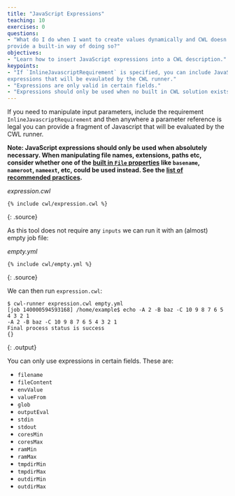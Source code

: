```yaml
---
title: "JavaScript Expressions"
teaching: 10
exercises: 0
questions:
- "What do I do when I want to create values dynamically and CWL doesn't
provide a built-in way of doing so?"
objectives:
- "Learn how to insert JavaScript expressions into a CWL description."
keypoints:
- "If `InlineJavascriptRequirement` is specified, you can include JavaScript
expressions that will be evaulated by the CWL runner."
- "Expressions are only valid in certain fields."
- "Expressions should only be used when no built in CWL solution exists."
---
```

If you need to manipulate input parameters, include the requirement
`InlineJavascriptRequirement` and then anywhere a parameter reference is
legal you can provide a fragment of Javascript that will be evaluated by
the CWL runner.

__Note: JavaScript expressions should only be used when absolutely necessary.
When manipulating file names, extensions, paths etc, consider whether one of the
[built in `File` properties][file-prop] like `basename`, `nameroot`, `nameext`,
etc, could be used instead.
See the [list of recommended practices][rec-practices].__

*expression.cwl*

~~~
{% include cwl/expression.cwl %}
~~~
{: .source}

As this tool does not require any `inputs` we can run it with an (almost) empty job file:

*empty.yml*

~~~
{% include cwl/empty.yml %}
~~~
{: .source}

We can then run `expression.cwl`:

~~~
$ cwl-runner expression.cwl empty.yml
[job 140000594593168] /home/example$ echo -A 2 -B baz -C 10 9 8 7 6 5 4 3 2 1
-A 2 -B baz -C 10 9 8 7 6 5 4 3 2 1
Final process status is success
{}
~~~
{: .output}

You can only use expressions in certain fields.  These are:

- `filename`
- `fileContent`
- `envValue`
- `valueFrom`
- `glob`
- `outputEval`
- `stdin`
- `stdout`
- `coresMin`
- `coresMax`
- `ramMin`
- `ramMax`
- `tmpdirMin`
- `tmpdirMax`
- `outdirMin`
- `outdirMax`

[file-prop]: http://www.commonwl.org/v1.0/CommandLineTool.html#File
[rec-practices]: /rec-practices/
